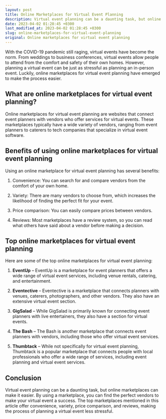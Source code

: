 ```yaml
---
layout: post
title: Online Marketplaces for Virtual Event Planning
description: Virtual event planning can be a daunting task, but online marketplaces can make it easier. Learn about the top virtual event planning marketplaces in this article.
date: 2023-04-02 01:28:45 +0300
last_modified_at: 2023-04-02 01:28:45 +0300
slug: online-marketplaces-for-virtual-event-planning
original: Online marketplaces for virtual event planning
---
```


With the COVID-19 pandemic still raging, virtual events have become the norm. From weddings to business conferences, virtual events allow people to attend from the comfort and safety of their own homes. However, planning a virtual event can be just as stressful as planning an in-person event. Luckily, online marketplaces for virtual event planning have emerged to make the process easier. 

## What are online marketplaces for virtual event planning?

Online marketplaces for virtual event planning are websites that connect event planners with vendors who offer services for virtual events. These marketplaces typically have a wide variety of vendors, ranging from event planners to caterers to tech companies that specialize in virtual event software. 

## Benefits of using online marketplaces for virtual event planning

Using an online marketplace for virtual event planning has several benefits:

1. Convenience: You can search for and compare vendors from the comfort of your own home.

2. Variety: There are many vendors to choose from, which increases the likelihood of finding the perfect fit for your event.

3. Price comparison: You can easily compare prices between vendors.

4. Reviews: Most marketplaces have a review system, so you can read what others have said about a vendor before making a decision.

## Top online marketplaces for virtual event planning

Here are some of the top online marketplaces for virtual event planning:

1. **EventUp** – EventUp is a marketplace for event planners that offers a wide range of virtual event services, including venue rentals, catering, and entertainment.

2. **Eventective** – Eventective is a marketplace that connects planners with venues, caterers, photographers, and other vendors. They also have an extensive virtual event section.

3. **GigSalad** – While GigSalad is primarily known for connecting event planners with live entertainers, they also have a section for virtual events.

4. **The Bash** – The Bash is another marketplace that connects event planners with vendors, including those who offer virtual event services.

5. **Thumbtack** – While not specifically for virtual event planning, Thumbtack is a popular marketplace that connects people with local professionals who offer a wide range of services, including event planning and virtual event services.

## Conclusion

Virtual event planning can be a daunting task, but online marketplaces can make it easier. By using a marketplace, you can find the perfect vendors to make your virtual event a success. The top marketplaces mentioned in this article offer convenience, variety, price comparison, and reviews, making the process of planning a virtual event less stressful.